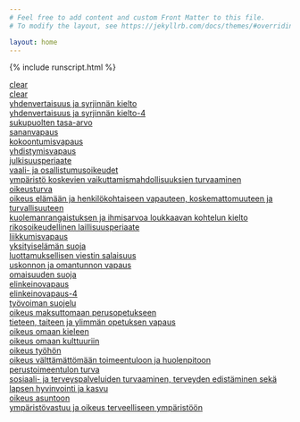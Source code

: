 ```yaml
---
# Feel free to add content and custom Front Matter to this file.
# To modify the layout, see https://jekyllrb.com/docs/themes/#overriding-theme-defaults

layout: home
---
```

<div id="lkm" class='lkm'>
</div>

{% include runscript.html %}

<div id='artikkeli' class='sisalto'>
<div id="otsikko" class='sisalto'></div>
<div id="tagit" class='tagit'></div>
<div id="sisalto" class='sisalto' onload='javacript:run_search();'></div>
</div>

<div id="tuloslista" class='tuloslista'></div>

<div id='filtterit' class='vuodet'>
<div id="vuodet"><a class='normal' href="javascript:clear_yearfilters()">clear</a><br>
</div>
<div id="tagfilters" class='tagfilter'>
<a class='normal' href="javascript:clear_tagfilters()">clear</a><br>
<a id="yhdenvertaisuus_ja_syrjinnän_kielto" class="nostrike" href="javascript:toggle_perusoikeus('yhdenvertaisuus_ja_syrjinnän_kielto')">yhdenvertaisuus ja syrjinnän kielto</a><br>
<a id="yhdenvertaisuus_ja_syrjinnän_kielto-4" class="nostrike" href="javascript:toggle_perusoikeus('yhdenvertaisuus_ja_syrjinnän_kielto-4')">yhdenvertaisuus ja syrjinnän kielto-4</a><br>
<a id="sukupuolten_tasa-arvo" class="nostrike" href="javascript:toggle_perusoikeus('sukupuolten_tasa-arvo')">sukupuolten tasa-arvo</a><br>
<a id="sananvapaus" class="nostrike" href="javascript:toggle_perusoikeus('sananvapaus')">sananvapaus</a><br>
<a id="kokoontumisvapaus" class="nostrike" href="javascript:toggle_perusoikeus('kokoontumisvapaus')">kokoontumisvapaus</a><br>
<a id="yhdistymisvapaus" class="nostrike" href="javascript:toggle_perusoikeus('yhdistymisvapaus')">yhdistymisvapaus</a><br>
<a id="julkisuusperiaate" class="nostrike" href="javascript:toggle_perusoikeus('julkisuusperiaate')">julkisuusperiaate</a><br>
<a id="vaali-_ja_osallistumusoikeudet" class="nostrike" href="javascript:toggle_perusoikeus('vaali-_ja_osallistumusoikeudet')">vaali- ja osallistumusoikeudet</a><br>
<a id="ympäristö_koskevien_vaikuttamismahdollisuuksien_turvaaminen" class="nostrike" href="javascript:toggle_perusoikeus('ympäristö_koskevien_vaikuttamismahdollisuuksien_turvaaminen')">ympäristö koskevien vaikuttamismahdollisuuksien turvaaminen</a><br>
<a id="oikeusturva" class="nostrike" href="javascript:toggle_perusoikeus('oikeusturva')">oikeusturva</a><br>
<a id="oikeus_elämään_ja_henkilökohtaiseen_vapauteen_koskemattomuuteen_ja_turvallisuuteen" class="nostrike" href="javascript:toggle_perusoikeus('oikeus_elämään_ja_henkilökohtaiseen_vapauteen_koskemattomuuteen_ja_turvallisuuteen')">oikeus elämään ja henkilökohtaiseen vapauteen, koskemattomuuteen ja turvallisuuteen</a><br>
<a id="kuolemanrangaistuksen_ja_ihmisarvoa_loukkaavan_kohtelun_kielto" class="nostrike" href="javascript:toggle_perusoikeus('kuolemanrangaistuksen_ja_ihmisarvoa_loukkaavan_kohtelun_kielto')">kuolemanrangaistuksen ja ihmisarvoa loukkaavan kohtelun kielto</a><br>
<a id="rikosoikeudellinen_laillisuusperiaate" class="nostrike" href="javascript:toggle_perusoikeus('rikosoikeudellinen_laillisuusperiaate')">rikosoikeudellinen laillisuusperiaate</a><br>
<a id="liikkumisvapaus" class="nostrike" href="javascript:toggle_perusoikeus('liikkumisvapaus')">liikkumisvapaus</a><br>
<a id="yksityiselämän_suoja" class="nostrike" href="javascript:toggle_perusoikeus('yksityiselämän_suoja')">yksityiselämän suoja</a><br>
<a id="luottamuksellisen_viestin_salaisuus" class="nostrike" href="javascript:toggle_perusoikeus('luottamuksellisen_viestin_salaisuus')">luottamuksellisen viestin salaisuus</a><br>
<a id="uskonnon_ja_omantunnon_vapaus" class="nostrike" href="javascript:toggle_perusoikeus('uskonnon_ja_omantunnon_vapaus')">uskonnon ja omantunnon vapaus</a><br>
<a id="omaisuuden_suoja" class="nostrike" href="javascript:toggle_perusoikeus('omaisuuden_suoja')">omaisuuden suoja</a><br>
<a id="elinkeinovapaus" class="nostrike" href="javascript:toggle_perusoikeus('elinkeinovapaus')">elinkeinovapaus</a><br>
<a id="elinkeinovapaus-4" class="nostrike" href="javascript:toggle_perusoikeus('elinkeinovapaus-4')">elinkeinovapaus-4</a><br>
<a id="työvoiman_suojelu" class="nostrike" href="javascript:toggle_perusoikeus('työvoiman_suojelu')">työvoiman suojelu</a><br>
<a id="oikeus_maksuttomaan_perusopetukseen" class="nostrike" href="javascript:toggle_perusoikeus('oikeus_maksuttomaan_perusopetukseen')">oikeus maksuttomaan perusopetukseen</a><br>
<a id="tieteen_taiteen_ja_ylimmän_opetuksen_vapaus" class="nostrike" href="javascript:toggle_perusoikeus('tieteen_taiteen_ja_ylimmän_opetuksen_vapaus')">tieteen, taiteen ja ylimmän opetuksen vapaus</a><br>
<a id="oikeus_omaan_kieleen" class="nostrike" href="javascript:toggle_perusoikeus('oikeus_omaan_kieleen')">oikeus omaan kieleen</a><br>
<a id="oikeus_omaan_kulttuuriin" class="nostrike" href="javascript:toggle_perusoikeus('oikeus_omaan_kulttuuriin')">oikeus omaan kulttuuriin</a><br>
<a id="oikeus_työhön" class="nostrike" href="javascript:toggle_perusoikeus('oikeus_työhön')">oikeus työhön</a><br>
<a id="oikeus_välttämättömään_toimeentuloon_ja_huolenpitoon" class="nostrike" href="javascript:toggle_perusoikeus('oikeus_välttämättömään_toimeentuloon_ja_huolenpitoon')">oikeus välttämättömään toimeentuloon ja huolenpitoon</a><br>
<a id="perustoimeentulon_turva" class="nostrike" href="javascript:toggle_perusoikeus('perustoimeentulon_turva')">perustoimeentulon turva</a><br>
<a id="sosiaali-_ja_terveyspalveluiden_turvaaminen_terveyden_edistäminen_sekä_lapsen_hyvinvointi_ja_kasvu" class="nostrike" href="javascript:toggle_perusoikeus('sosiaali-_ja_terveyspalveluiden_turvaaminen_terveyden_edistäminen_sekä_lapsen_hyvinvointi_ja_kasvu')">sosiaali- ja terveyspalveluiden turvaaminen, terveyden edistäminen sekä lapsen hyvinvointi ja kasvu</a><br>
<a id="oikeus_asuntoon" class="nostrike" href="javascript:toggle_perusoikeus('oikeus_asuntoon')">oikeus asuntoon</a><br>
<a id="ympäristövastuu_ja_oikeus_terveelliseen_ympäristöön" class="nostrike" href="javascript:toggle_perusoikeus('ympäristövastuu_ja_oikeus_terveelliseen_ympäristöön')">ympäristövastuu ja oikeus terveelliseen ympäristöön</a>
</div>
</div>